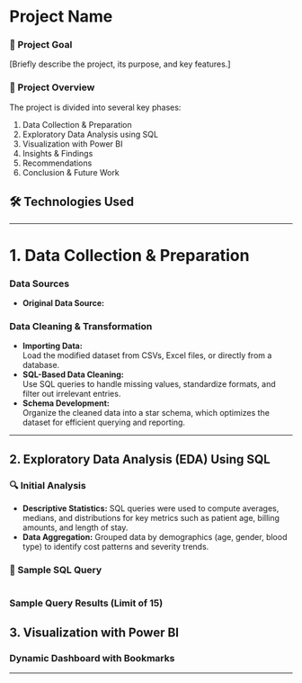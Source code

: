 # Project Name

### 🎯 Project Goal
[Briefly describe the project, its purpose, and key features.]

### 📄 Project Overview
The project is divided into several key phases:
1. Data Collection & Preparation
2. Exploratory Data Analysis using SQL
3. Visualization with Power BI
4. Insights & Findings
5. Recommendations
6. Conclusion & Future Work

## 🛠 Technologies Used

---

# 1. Data Collection & Preparation

### Data Sources
- **Original Data Source:**  
  
  
### Data Cleaning & Transformation
- **Importing Data:**  
  Load the modified dataset from CSVs, Excel files, or directly from a database.
- **SQL-Based Data Cleaning:**  
  Use SQL queries to handle missing values, standardize formats, and filter out irrelevant entries.
- **Schema Development:**  
  Organize the cleaned data into a star schema, which optimizes the dataset for efficient querying and reporting.

---

## 2. Exploratory Data Analysis (EDA) Using SQL  

### 🔍 Initial Analysis  
- **Descriptive Statistics:** SQL queries were used to compute averages, medians, and distributions for key metrics such as patient age, billing amounts, and length of stay.  
- **Data Aggregation:** Grouped data by demographics (age, gender, blood type) to identify cost patterns and severity trends.  

### 📌 Sample SQL Query  
```sql

```
### Sample Query Results (Limit of 15)


## 3. Visualization with Power BI

### Dynamic Dashboard with Bookmarks

---
